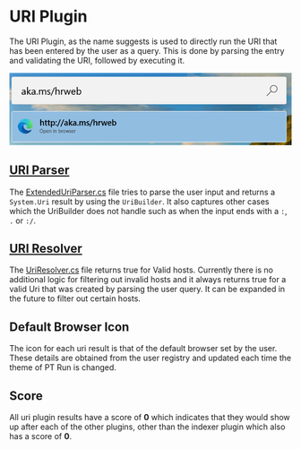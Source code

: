 # URI Plugin

The URI Plugin, as the name suggests is used to directly run the URI that has been entered by the user as a query. This is done by parsing the entry and validating the URI, followed by executing it.

![Image of URI plugin](/doc/images/launcher/plugins/uri.png)

## [URI Parser](src/modules/launcher/Plugins/Microsoft.Plugin.Uri/UriHelper/ExtendedUriParser.cs)

The [ExtendedUriParser.cs](src/modules/launcher/Plugins/Microsoft.Plugin.Uri/UriHelper/ExtendedUriParser.cs) file tries to parse the user input and returns a `System.Uri` result  by using the `UriBuilder`. It also captures other cases which the UriBuilder does not handle such as when the input ends with a `:`, `.` or `:/`.

## [URI Resolver](src/modules/launcher/Plugins/Microsoft.Plugin.Uri/UriHelper/UriResolver.cs)

The [UriResolver.cs](src/modules/launcher/Plugins/Microsoft.Plugin.Uri/UriHelper/UriResolver.cs) file returns true for Valid hosts. Currently there is no additional logic for filtering out invalid hosts and it always returns true for a valid Uri that was created by parsing the user query. It can be expanded in the future to filter out certain hosts.

## Default Browser Icon

The icon for each uri result is that of the default browser set by the user. These details are obtained from the user registry and updated each time the theme of PT Run is changed.

## Score

All uri plugin results have a score of **0** which indicates that they would show up after each of the other plugins, other than the indexer plugin which also has a score of **0**.
